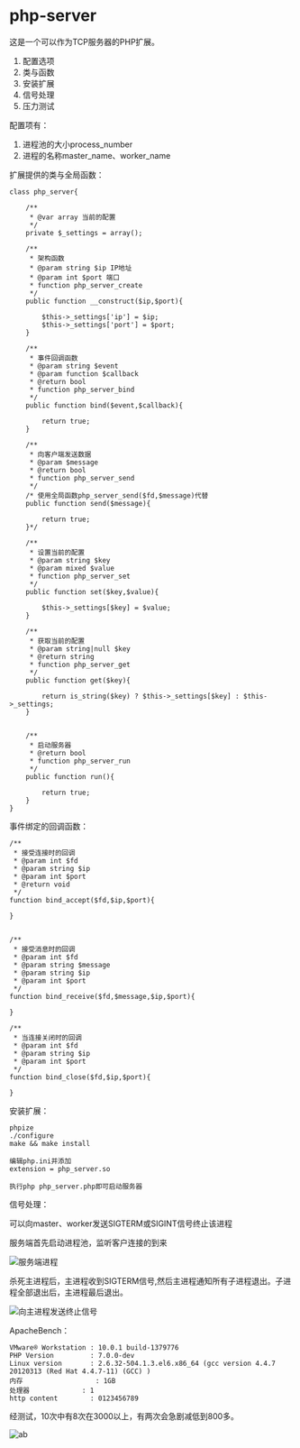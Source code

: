 # php-server #

这是一个可以作为TCP服务器的PHP扩展。

1. 配置选项
2. 类与函数
3. 安装扩展
3. 信号处理
4. 压力测试

配置项有：

1. 进程池的大小process\_number
2. 进程的名称master\_name、worker\_name


扩展提供的类与全局函数：

	class php_server{
	
	    /**
	     * @var array 当前的配置
	     */
	    private $_settings = array();
	
	    /**
	     * 架构函数
	     * @param string $ip IP地址
	     * @param int $port 端口
	     * function php_server_create
	     */
	    public function __construct($ip,$port){
	
	        $this->_settings['ip'] = $ip;
	        $this->_settings['port'] = $port;
	    }
	
	    /**
	     * 事件回调函数
	     * @param string $event
	     * @param function $callback
	     * @return bool
	     * function php_server_bind
	     */
	    public function bind($event,$callback){
	
	        return true;
	    }
	
	    /**
	     * 向客户端发送数据
	     * @param $message
	     * @return bool
	     * function php_server_send
	     */
	    /* 使用全局函数php_server_send($fd,$message)代替
	    public function send($message){
	
	        return true;
	    }*/
	
	    /**
	     * 设置当前的配置
	     * @param string $key
	     * @param mixed $value
	     * function php_server_set
	     */
	    public function set($key,$value){
	
	        $this->_settings[$key] = $value;
	    }
	
	    /**
	     * 获取当前的配置
	     * @param string|null $key
	     * @return string
	     * function php_server_get
	     */
	    public function get($key){
	
	        return is_string($key) ? $this->_settings[$key] : $this->_settings;
	    }
	
	
	    /**
	     * 启动服务器
	     * @return bool
	     * function php_server_run
	     */
	    public function run(){
	
	        return true;
	    }
	}


事件绑定的回调函数：

	/**
	 * 接受连接时的回调
	 * @param int $fd
	 * @param string $ip
	 * @param int $port
	 * @return void
	 */
	function bind_accept($fd,$ip,$port){
	
	}
	
	
	/**
	 * 接受消息时的回调
	 * @param int $fd
	 * @param string $message
	 * @param string $ip
	 * @param int $port
	 */
	function bind_receive($fd,$message,$ip,$port){
	
	}
	
	/**
	 * 当连接关闭时的回调
	 * @param int $fd
	 * @param string $ip
	 * @param int $port
	 */
	function bind_close($fd,$ip,$port){
	
	}


安装扩展：

	phpize
	./configure
	make && make install
	
	编辑php.ini并添加
	extension = php_server.so
	
	执行php php_server.php即可启动服务器

信号处理：

可以向master、worker发送SIGTERM或SIGINT信号终止该进程

服务端首先启动进程池，监听客户连接的到来

![服务端进程](https://raw.githubusercontent.com/Yaoguais/php-server/master/images/server.png)


杀死主进程后，主进程收到SIGTERM信号,然后主进程通知所有子进程退出。子进程全部退出后，主进程最后退出。

![向主进程发送终止信号](https://raw.githubusercontent.com/Yaoguais/php-server/master/images/kill.png)


ApacheBench：

	VMware® Workstation : 10.0.1 build-1379776
	PHP Version			: 7.0.0-dev
	Linux version		: 2.6.32-504.1.3.el6.x86_64 (gcc version 4.4.7 20120313 (Red Hat 4.4.7-11) (GCC) )
	内存					: 1GB
	处理器				: 1
	http content		: 0123456789

经测试，10次中有8次在3000以上，有两次会急剧减低到800多。

![ab](https://raw.githubusercontent.com/Yaoguais/php-server/master/images/bench.png)

